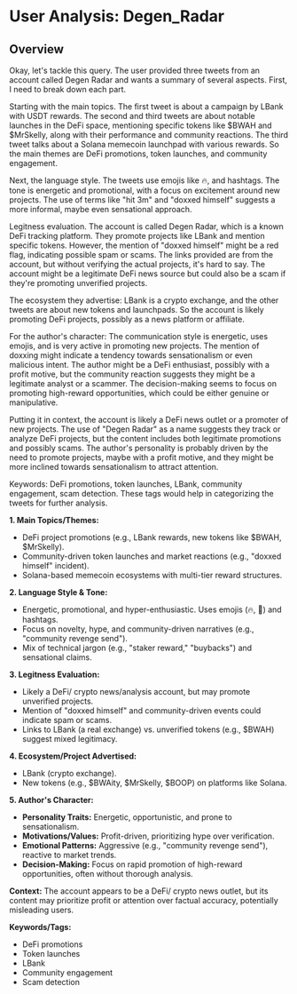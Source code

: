 # User Analysis: Degen_Radar

## Overview

<think>
Okay, let's tackle this query. The user provided three tweets from an account called Degen Radar and wants a summary of several aspects. First, I need to break down each part.

Starting with the main topics. The first tweet is about a campaign by LBank with USDT rewards. The second and third tweets are about notable launches in the DeFi space, mentioning specific tokens like $BWAH and $MrSkelly, along with their performance and community reactions. The third tweet talks about a Solana memecoin launchpad with various rewards. So the main themes are DeFi promotions, token launches, and community engagement.

Next, the language style. The tweets use emojis like 🔥, and hashtags. The tone is energetic and promotional, with a focus on excitement around new projects. The use of terms like "hit 3m" and "doxxed himself" suggests a more informal, maybe even sensational approach.

Legitness evaluation. The account is called Degen Radar, which is a known DeFi tracking platform. They promote projects like LBank and mention specific tokens. However, the mention of "doxxed himself" might be a red flag, indicating possible spam or scams. The links provided are from the account, but without verifying the actual projects, it's hard to say. The account might be a legitimate DeFi news source but could also be a scam if they're promoting unverified projects.

The ecosystem they advertise: LBank is a crypto exchange, and the other tweets are about new tokens and launchpads. So the account is likely promoting DeFi projects, possibly as a news platform or affiliate.

For the author's character: The communication style is energetic, uses emojis, and is very active in promoting new projects. The mention of doxxing might indicate a tendency towards sensationalism or even malicious intent. The author might be a DeFi enthusiast, possibly with a profit motive, but the community reaction suggests they might be a legitimate analyst or a scammer. The decision-making seems to focus on promoting high-reward opportunities, which could be either genuine or manipulative.

Putting it in context, the account is likely a DeFi news outlet or a promoter of new projects. The use of "Degen Radar" as a name suggests they track or analyze DeFi projects, but the content includes both legitimate promotions and possibly scams. The author's personality is probably driven by the need to promote projects, maybe with a profit motive, and they might be more inclined towards sensationalism to attract attention.

Keywords: DeFi promotions, token launches, LBank, community engagement, scam detection. These tags would help in categorizing the tweets for further analysis.
</think>

**1. Main Topics/Themes:**  
- DeFi project promotions (e.g., LBank rewards, new tokens like $BWAH, $MrSkelly).  
- Community-driven token launches and market reactions (e.g., "doxxed himself" incident).  
- Solana-based memecoin ecosystems with multi-tier reward structures.  

**2. Language Style & Tone:**  
- Energetic, promotional, and hyper-enthusiastic. Uses emojis (🔥, 🧾) and hashtags.  
- Focus on novelty, hype, and community-driven narratives (e.g., "community revenge send").  
- Mix of technical jargon (e.g., "staker reward," "buybacks") and sensational claims.  

**3. Legitness Evaluation:**  
- Likely a DeFi/ crypto news/analysis account, but may promote unverified projects.  
- Mention of "doxxed himself" and community-driven events could indicate spam or scams.  
- Links to LBank (a real exchange) vs. unverified tokens (e.g., $BWAH) suggest mixed legitimacy.  

**4. Ecosystem/Project Advertised:**  
- LBank (crypto exchange).  
- New tokens (e.g., $BWAity, $MrSkelly, $BOOP) on platforms like Solana.  

**5. Author's Character:**  
- **Personality Traits:** Energetic, opportunistic, and prone to sensationalism.  
- **Motivations/Values:** Profit-driven, prioritizing hype over verification.  
- **Emotional Patterns:** Aggressive (e.g., "community revenge send"), reactive to market trends.  
- **Decision-Making:** Focus on rapid promotion of high-reward opportunities, often without thorough analysis.  

**Context:** The account appears to be a DeFi/ crypto news outlet, but its content may prioritize profit or attention over factual accuracy, potentially misleading users.  

**Keywords/Tags:**  
- DeFi promotions  
- Token launches  
- LBank  
- Community engagement  
- Scam detection